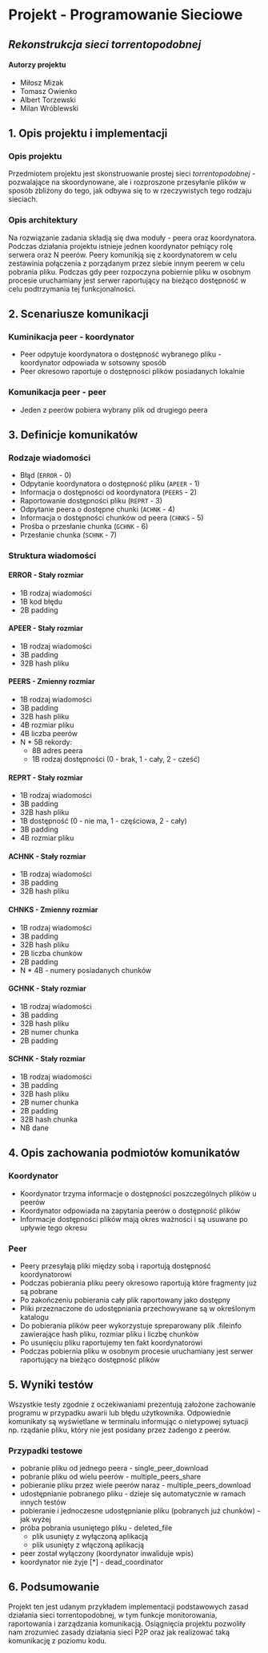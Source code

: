 # **Projekt - Programowanie Sieciowe** 

## *Rekonstrukcja sieci torrentopodobnej*

#### Autorzy projektu

* Miłosz Mizak
* Tomasz Owienko
* Albert Torzewski
* Milan Wróblewski

## 1. Opis projektu i implementacji

### Opis projektu
Przedmiotem projektu jest skonstruowanie prostej sieci *torrentopodobnej* - pozwalające na skoordynowane, ale i rozproszone przesyłanie plików w sposób zbliżony do tego, jak odbywa się to w rzeczywistych tego rodzaju sieciach.

### Opis architektury

Na rozwiązanie zadania składją się dwa moduły - peera oraz koordynatora. 
Podczas działania projektu istnieje jednen koordynator pełniący rolę serwera oraz N peerów.
Peery komunikją się z koordynatorem w celu zestawinia połączenia z porządanym przez siebie innym peerem w celu pobrania pliku.
Podczas gdy peer rozpoczyna pobiernie pliku w osobnym procesie uruchamiany jest serwer raportujący na bieżąco dostępność w celu podtrzymania tej funkcjonalności.

## 2. Scenariusze komunikacji

### Kuminikacja peer - koordynator
- Peer odpytuje koordynatora o dostępność wybranego pliku - koordynator odpowiada w sotsowny sposób 
- Peer okresowo raportuje o dostępności plików posiadanych lokalnie

### Komunikacja peer - peer
- Jeden z peerów pobiera wybrany plik od drugiego peera


## 3. Definicje komunikatów

### Rodzaje wiadomości
- Błąd (`ERROR` - 0)
- Odpytanie koordynatora o dostępność pliku (`APEER` - 1)
- Informacja o dostępności od koordynatora (`PEERS` - 2)
- Raportowanie dostępności pliku (`REPRT` - 3)
- Odpytanie peera o dostępne chunki (`ACHNK` - 4)
- Informacja o dostępności chunków od peera (`CHNKS` - 5)
- Prośba o przesłanie chunka (`GCHNK` - 6)
- Przesłanie chunka (`SCHNK` - 7)


### Struktura wiadomości

#### ERROR - Stały rozmiar
- 1B rodzaj wiadomości
- 1B kod błędu
- 2B padding

#### APEER - Stały rozmiar
- 1B rodzaj wiadomości
- 3B padding
- 32B hash pliku

#### PEERS - Zmienny rozmiar
- 1B rodzaj wiadomości
- 3B padding
- 32B hash pliku
- 4B rozmiar pliku
- 4B liczba peerów
- N * 5B rekordy:
  - 8B adres peera
  - 1B rodzaj dostępności (0 - brak, 1 - cały, 2 - cześć)

#### REPRT - Stały rozmiar
- 1B rodzaj wiadomości
- 3B padding
- 32B hash pliku
- 1B dostępność (0 - nie ma, 1 - częściowa, 2 - cały)
- 3B padding
- 4B rozmiar pliku

#### ACHNK - Stały rozmiar
- 1B rodzaj wiadomości
- 3B padding
- 32B hash pliku

#### CHNKS - Zmienny rozmiar
- 1B rodzaj wiadomości
- 3B padding
- 32B hash pliku
- 2B liczba chunków
- 2B padding
- N * 4B - numery posiadanych chunków

#### GCHNK - Stały rozmiar
- 1B rodzaj wiadomości
- 3B padding
- 32B hash pliku
- 2B numer chunka
- 2B padding

#### SCHNK - Stały rozmiar
- 1B rodzaj wiadomości
- 3B padding
- 32B hash pliku
- 2B numer chunka
- 2B padding
- 32B hash chunka
- NB dane


## 4. Opis zachowania podmiotów komunikatów

### Koordynator

- Koordynator trzyma informacje o dostępności poszczególnych plików u peerów
- Koordynator odpowiada na zapytania peerów o dostępność plików 
- Informacje dostępności plików mają okres ważności i są usuwane po upływie tego okresu

### Peer

- Peery przesyłają pliki między sobą i raportują dostępność koordynatorowi
- Podczas pobierania pliku peery okresowo raportują które fragmenty już są pobrane
- Po zakończeniu pobierania cały plik raportowany jako dostępny
- Pliki przeznaczone do udostępniania przechowywane są w określonym katalogu
- Do pobierania plików peer wykorzystuje spreparowany plik .fileinfo zawierające hash pliku, rozmiar pliku i liczbę chunków
- Po usunięciu pliku raportujemy ten fakt koordynatorowi
- Podczas pobiernia pliku w osobnym procesie uruchamiany jest serwer raportujący na bieżąco dostępność plików

## 5. Wyniki testów

Wszystkie testy zgodnie z oczekiwaniami prezentują założone zachowanie programu w przypadku awarii lub błędu użytkownika.
Odpowiednie komunikaty są wyświetlane w terminalu informując o nietypowej sytuacji np. rządanie pliku, który nie jest posidany przez żadengo z peerów. 

### Przypadki testowe
- pobranie pliku od jednego peera - single_peer_download
- pobranie pliku od wielu peerów - multiple_peers_share
- pobieranie pliku przez wiele peerów naraz - multiple_peers_download
- udostępnianie pobranego pliku - dzieje się automatycznie w ramach innych testów
- pobieranie i jednoczesne udostępnianie pliku (pobranych już chunków) - jak wyżej
- próba pobrania usuniętego pliku - deleted_file
    - plik usunięty z wyłączoną aplikacją
    - plik usunięty z włączoną aplikacją
- peer został wyłączony (koordynator inwaliduje wpis)
- koordynator nie żyje [*] - dead_coordinator

## 6. Podsumowanie

Projekt ten jest udanym przykładem implementacji podstawowych zasad działania sieci torrentopodobnej, w tym funkcje monitorowania, raportowania i zarządzania komunikacją. Osiągnięcia projektu pozwoliły nam zrozumieć zasady działania sieci P2P oraz jak realizować taką komunikację z poziomu kodu.